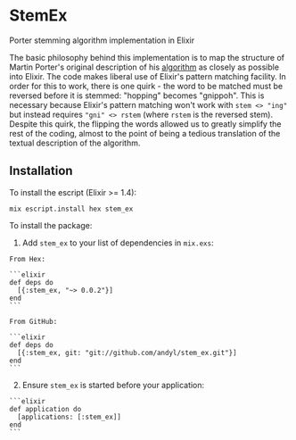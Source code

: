 # StemEx

Porter stemming algorithm implementation in Elixir

The basic philosophy behind this implementation is to map the structure of
Martin Porter's original description of his
[algorithm](http://tartarus.org/~martin/PorterStemmer) as closely as possible
into Elixir.  The code makes liberal use of Elixir's pattern matching facility.
In order for this to work, there is one quirk - the word to be matched must be
reversed before it is stemmed: "hopping" becomes "gnippoh". This is necessary
because Elixir's pattern matching won't work with `stem <> "ing"` but instead
requires `"gni" <> rstem` (where `rstem` is the reversed stem).  Despite this
quirk, the flipping the words allowed us to greatly simplify the rest of the
coding, almost to the point of being a tedious translation of the textual
description of the algorithm.

## Installation

To install the escript (Elixir >= 1.4):

`mix escript.install hex stem_ex`

To install the package:

  1. Add `stem_ex` to your list of dependencies in `mix.exs`:

    From Hex:

    ```elixir
    def deps do
      [{:stem_ex, "~> 0.0.2"}]
    end
    ```

    From GitHub:

    ```elixir
    def deps do
      [{:stem_ex, git: "git://github.com/andyl/stem_ex.git"}]
    end
    ```

  2. Ensure `stem_ex` is started before your application:

    ```elixir
    def application do
      [applications: [:stem_ex]]
    end
    ```

